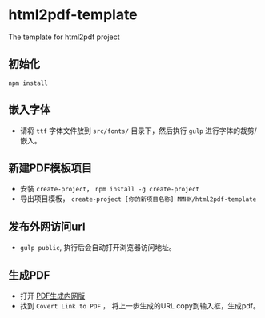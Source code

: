 # html2pdf-template
The template for html2pdf project

## 初始化

`npm install`

## 嵌入字体

- 请将 `ttf` 字体文件放到 `src/fonts/` 目录下，然后执行 `gulp` 进行字体的裁剪/嵌入。

## 新建PDF模板项目

- 安装 `create-project`， `npm install -g create-project`
- 导出项目模板， `create-project [你的新项目名称] MMHK/html2pdf-template`

## 发布外网访问url

- `gulp public`, 执行后会自动打开浏览器访问地址。

## 生成PDF

- 打开 [PDF生成内网版](http://192.168.33.126:4444/sample/)
- 找到 `Covert Link to PDF` ， 将上一步生成的URL copy到输入框，生成pdf。